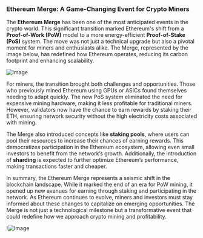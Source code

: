 ### Ethereum Merge: A Game-Changing Event for Crypto Miners

The **Ethereum Merge** has been one of the most anticipated events in the crypto world. This significant transition marked Ethereum's shift from a **Proof-of-Work (PoW)** model to a more energy-efficient **Proof-of-Stake (PoS)** system. The move was not just a technical upgrade but also a pivotal moment for miners and enthusiasts alike. The Merge, represented by the image below, has redefined how Ethereum operates, reducing its carbon footprint and enhancing scalability.

![Image](https://github.com/user-attachments/assets/b6e7b7a2-655e-4d44-8baa-20c566a3cb65)

For miners, the transition brought both challenges and opportunities. Those who previously mined Ethereum using GPUs or ASICs found themselves needing to adapt quickly. The new PoS system eliminated the need for expensive mining hardware, making it less profitable for traditional miners. However, validators now have the chance to earn rewards by staking their ETH, ensuring network security without the high electricity costs associated with mining.

The Merge also introduced concepts like **staking pools**, where users can pool their resources to increase their chances of earning rewards. This democratizes participation in the Ethereum ecosystem, allowing even small investors to benefit from the network’s growth. Additionally, the introduction of **sharding** is expected to further optimize Ethereum’s performance, making transactions faster and cheaper.

In summary, the Ethereum Merge represents a seismic shift in the blockchain landscape. While it marked the end of an era for PoW mining, it opened up new avenues for earning through staking and participating in the network. As Ethereum continues to evolve, miners and investors must stay informed about these changes to capitalize on emerging opportunities. The Merge is not just a technological milestone but a transformative event that could redefine how we approach crypto mining and profitability.

!![Image](https://github.com/user-attachments/assets/b6e7b7a2-655e-4d44-8baa-20c566a3cb65)